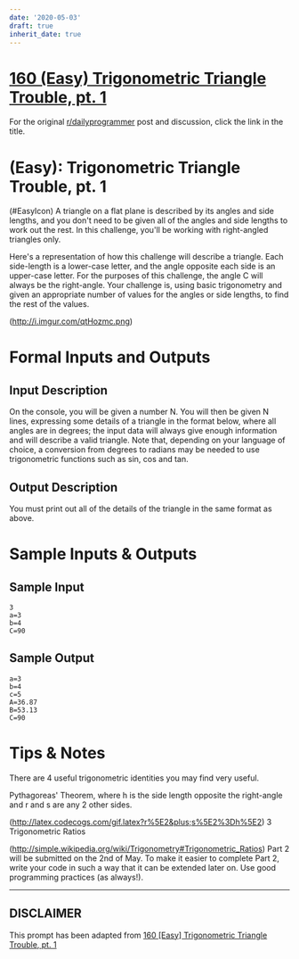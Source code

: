 ```yaml
---
date: '2020-05-03'
draft: true
inherit_date: true
---
```


# [160 (Easy) Trigonometric Triangle Trouble, pt. 1](https://www.reddit.com/r/dailyprogrammer/comments/2451r5/4282014_challenge_160_easy_trigonometric_triangle/)

For the original [r/dailyprogrammer](https://www.reddit.com/r/dailyprogrammer/) post and discussion, click the link in the title.

#  (Easy): Trigonometric Triangle Trouble, pt. 1
(#EasyIcon)
A triangle on a flat plane is described by its angles and side lengths, and you don't need to be given all of the angles and side lengths to work out the rest. In this challenge, you'll be working with right-angled triangles only.

Here's a representation of how this challenge will describe a triangle. Each side-length is a lower-case letter, and the angle opposite each side is an upper-case letter. For the purposes of this challenge, the angle C will always be the right-angle. Your challenge is, using basic trigonometry and given an appropriate number of values for the angles or side lengths, to find the rest of the values.

(http://i.imgur.com/qtHozmc.png)
# Formal Inputs and Outputs
## Input Description
On the console, you will be given a number N. You will then be given N lines, expressing some details of a triangle in the format below, where all angles are in degrees; the input data will always give enough information and will describe a valid triangle. Note that, depending on your language of choice, a conversion from degrees to radians may be needed to use trigonometric functions such as sin, cos and tan.

## Output Description
You must print out all of the details of the triangle in the same format as above.

# Sample Inputs & Outputs
## Sample Input

```
3
a=3
b=4
C=90
```
## Sample Output

```
a=3
b=4
c=5
A=36.87
B=53.13
C=90
```
# Tips & Notes
There are 4 useful trigonometric identities you may find very useful.

Pythagoreas' Theorem, where h is the side length opposite the right-angle and r and s are any 2 other sides.

(http://latex.codecogs.com/gif.latex?r%5E2&plus;s%5E2%3Dh%5E2)
3 Trigonometric Ratios

(http://simple.wikipedia.org/wiki/Trigonometry#Trigonometric_Ratios)
Part 2 will be submitted on the 2nd of May. To make it easier to complete Part 2, write your code in such a way that it can be extended later on. Use good programming practices (as always!).


----
## **DISCLAIMER**
This prompt has been adapted from [160 [Easy] Trigonometric Triangle Trouble, pt. 1](https://www.reddit.com/r/dailyprogrammer/comments/2451r5/4282014_challenge_160_easy_trigonometric_triangle/
)

